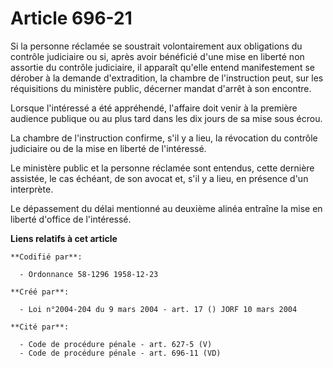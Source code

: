 # Article 696-21

Si la personne réclamée se soustrait volontairement aux obligations du contrôle judiciaire ou si, après avoir bénéficié d'une
mise en liberté non assortie du contrôle judiciaire, il apparaît qu'elle entend manifestement se dérober à la demande
d'extradition, la chambre de l'instruction peut, sur les réquisitions du ministère public, décerner mandat d'arrêt à son
encontre.

Lorsque l'intéressé a été appréhendé, l'affaire doit venir à la première audience publique ou au plus tard dans les dix jours
de sa mise sous écrou.

La chambre de l'instruction confirme, s'il y a lieu, la révocation du contrôle judiciaire ou de la mise en liberté de
l'intéressé.

Le ministère public et la personne réclamée sont entendus, cette dernière assistée, le cas échéant, de son avocat et, s'il y
a lieu, en présence d'un interprète.

Le dépassement du délai mentionné au deuxième alinéa entraîne la mise en liberté d'office de l'intéressé.

**Liens relatifs à cet article**

	**Codifié par**:

	  - Ordonnance 58-1296 1958-12-23

	**Créé par**:

	  - Loi n°2004-204 du 9 mars 2004 - art. 17 () JORF 10 mars 2004

	**Cité par**:

	  - Code de procédure pénale - art. 627-5 (V)
	  - Code de procédure pénale - art. 696-11 (VD)
